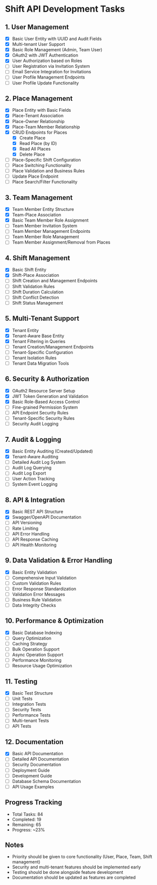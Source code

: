 # Shift API Development Tasks

## 1. User Management
- [x] Basic User Entity with UUID and Audit Fields
- [x] Multi-tenant User Support
- [x] Basic Role Management (Admin, Team User)
- [x] OAuth2 with JWT Authentication
- [x] User Authorization based on Roles
- [ ] User Registration via Invitation System
- [ ] Email Service Integration for Invitations
- [ ] User Profile Management Endpoints
- [ ] User Profile Update Functionality

## 2. Place Management
- [x] Place Entity with Basic Fields
- [x] Place-Tenant Association
- [x] Place-Owner Relationship
- [x] Place-Team Member Relationship
- [x] CRUD Endpoints for Places
  - [x] Create Place
  - [x] Read Place (by ID)
  - [x] Read All Places
  - [x] Delete Place
- [ ] Place-Specific Shift Configuration
- [ ] Place Switching Functionality
- [ ] Place Validation and Business Rules
- [ ] Update Place Endpoint
- [ ] Place Search/Filter Functionality

## 3. Team Management
- [x] Team Member Entity Structure
- [x] Team-Place Association
- [x] Basic Team Member Role Assignment
- [ ] Team Member Invitation System
- [ ] Team Member Management Endpoints
- [ ] Team Member Role Management
- [ ] Team Member Assignment/Removal from Places

## 4. Shift Management
- [x] Basic Shift Entity
- [x] Shift-Place Association
- [ ] Shift Creation and Management Endpoints
- [ ] Shift Validation Rules
- [ ] Shift Duration Calculation
- [ ] Shift Conflict Detection
- [ ] Shift Status Management

## 5. Multi-Tenant Support
- [x] Tenant Entity
- [x] Tenant-Aware Base Entity
- [x] Tenant Filtering in Queries
- [ ] Tenant Creation/Management Endpoints
- [ ] Tenant-Specific Configuration
- [ ] Tenant Isolation Rules
- [ ] Tenant Data Migration Tools

## 6. Security & Authorization
- [x] OAuth2 Resource Server Setup
- [x] JWT Token Generation and Validation
- [x] Basic Role-Based Access Control
- [ ] Fine-grained Permission System
- [ ] API Endpoint Security Rules
- [ ] Tenant-Specific Security Rules
- [ ] Security Audit Logging

## 7. Audit & Logging
- [x] Basic Entity Auditing (Created/Updated)
- [x] Tenant-Aware Auditing
- [ ] Detailed Audit Log System
- [ ] Audit Log Querying
- [ ] Audit Log Export
- [ ] User Action Tracking
- [ ] System Event Logging

## 8. API & Integration
- [x] Basic REST API Structure
- [x] Swagger/OpenAPI Documentation
- [ ] API Versioning
- [ ] Rate Limiting
- [ ] API Error Handling
- [ ] API Response Caching
- [ ] API Health Monitoring

## 9. Data Validation & Error Handling
- [x] Basic Entity Validation
- [ ] Comprehensive Input Validation
- [ ] Custom Validation Rules
- [ ] Error Response Standardization
- [ ] Validation Error Messages
- [ ] Business Rule Validation
- [ ] Data Integrity Checks

## 10. Performance & Optimization
- [x] Basic Database Indexing
- [ ] Query Optimization
- [ ] Caching Strategy
- [ ] Bulk Operation Support
- [ ] Async Operation Support
- [ ] Performance Monitoring
- [ ] Resource Usage Optimization

## 11. Testing
- [x] Basic Test Structure
- [ ] Unit Tests
- [ ] Integration Tests
- [ ] Security Tests
- [ ] Performance Tests
- [ ] Multi-tenant Tests
- [ ] API Tests

## 12. Documentation
- [x] Basic API Documentation
- [ ] Detailed API Documentation
- [ ] Security Documentation
- [ ] Deployment Guide
- [ ] Development Guide
- [ ] Database Schema Documentation
- [ ] API Usage Examples

## Progress Tracking
- Total Tasks: 84
- Completed: 19
- Remaining: 65
- Progress: ~23%

## Notes
- Priority should be given to core functionality (User, Place, Team, Shift management)
- Security and multi-tenant features should be implemented early
- Testing should be done alongside feature development
- Documentation should be updated as features are completed
